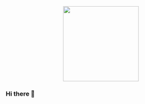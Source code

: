 <div id="header" align="center">
  <img src="https://media.giphy.com/media/v1.Y2lkPTc5MGI3NjExeW11enA1Y3Fhc3FqZ290dGJtczVnenJuOWJvbGJ2dXBlZ3RtbXRmeiZlcD12MV9pbnRlcm5hbF9naWZfYnlfaWQmY3Q9Zw/2IudUHdI075HL02Pkk/giphy.gif" width="200"/>
</div>
<div align="center"><img src="https://komarev.com/ghpvc/?username=TonyLamQ&style=flat-square&color=blue" alt=""/></div>

### Hi there 👋

<!--
**TonyLamQ/TonyLamQ** is a ✨ _special_ ✨ repository because its `README.md` (this file) appears on your GitHub profile.

Here are some ideas to get you started:

- 🔭 I’m currently working on ...
- 🌱 I’m currently learning ...
- 👯 I’m looking to collaborate on ...
- 🤔 I’m looking for help with ...
- 💬 Ask me about ...
- 📫 How to reach me: ...
- 😄 Pronouns: ...
- ⚡ Fun fact: ...
-->
